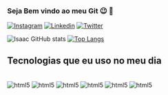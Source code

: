 
### Seja Bem vindo ao meu Git 😉 👋

[![Instagram](https://img.shields.io/badge/Instagram-E4405F?style=for-the-badge&logo=instagram&logoColor=white
)](https://www.instagram.com/isac.java/)
[![Linkedin](https://img.shields.io/badge/LinkedIn-0077B5?style=for-the-badge&logo=linkedin&logoColor=white
)](https://www.linkedin.com/in/isaac-siqueira-932781227/)
[![Twitter](https://img.shields.io/badge/Twitter-1DA1F2?style=for-the-badge&logo=twitter&logoColor=white
)](https://twitter.com/isaacfracassado)

![Isaac GitHub stats](https://github-readme-stats.vercel.app/api?username=isaacisl&show_icons=true&theme=dracula)
[![Top Langs](https://github-readme-stats.vercel.app/api/top-langs/?username=isaacisl)](https://github.com/anuraghazra/github-readme-stats)

## Tecnologias que eu uso no meu dia

<div style="display: inline-block"><br/>
    <img align="center" alt="html5" src="https://img.shields.io/badge/HTML5-E34F26?style=for-the-badge&logo=html5&logoColor=white">
    <img align="center" alt="html5" src="https://img.shields.io/badge/CSS3-1572B6?style=for-the-badge&logo=css3&logoColor=white">
    <img align="center" alt="html5" src="https://img.shields.io/badge/JavaScript-F7DF1E?style=for-the-badge&logo=javascript&logoColor=black">
    <img align="center" alt="html5" src="https://img.shields.io/badge/Bootstrap-563D7C?style=for-the-badge&logo=bootstrap&logoColor=white">
    <img align="center" alt="html5" src="https://img.shields.io/badge/jQuery-0769AD?style=for-the-badge&logo=jquery&logoColor=white">
    <img align="center" alt="html5" src="https://img.shields.io/badge/Java-ED8B00?style=for-the-badge&logo=openjdk&logoColor=whitek">

</div><br/><br/><br/>



